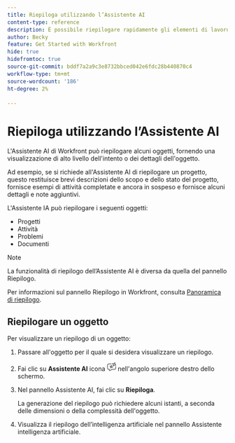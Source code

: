 ```yaml
---
title: Riepiloga utilizzando l’Assistente AI
content-type: reference
description: È possibile riepilogare rapidamente gli elementi di lavoro e i documenti utilizzando la funzionalità Riepiloga.
author: Becky
feature: Get Started with Workfront
hide: true
hidefromtoc: true
source-git-commit: bddf7a2a9c3e8732bbced042e6fdc28b440870c4
workflow-type: tm+mt
source-wordcount: '186'
ht-degree: 2%

---
```


# Riepiloga utilizzando l’Assistente AI

L&#39;Assistente AI di Workfront può riepilogare alcuni oggetti, fornendo una visualizzazione di alto livello dell&#39;intento o dei dettagli dell&#39;oggetto.

Ad esempio, se si richiede all&#39;Assistente AI di riepilogare un progetto, questo restituisce brevi descrizioni dello scopo e dello stato del progetto, fornisce esempi di attività completate e ancora in sospeso e fornisce alcuni dettagli e note aggiuntivi.

L&#39;Assistente IA può riepilogare i seguenti oggetti:

* Progetti
* Attività
* Problemi
* Documenti

>[!NOTE]
>
>La funzionalità di riepilogo dell’Assistente AI è diversa da quella del pannello Riepilogo.
>
>Per informazioni sul pannello Riepilogo in Workfront, consulta [Panoramica di riepilogo](/help/quicksilver/workfront-basics/the-new-workfront-experience/summary-overview.md).

## Riepilogare un oggetto

Per visualizzare un riepilogo di un oggetto:

1. Passare all&#39;oggetto per il quale si desidera visualizzare un riepilogo.
1. Fai clic su **Assistente AI** icona ![Icona Assistente AI](assets/ai-assistant-icon.png) nell&#39;angolo superiore destro dello schermo.
1. Nel pannello Assistente AI, fai clic su **Riepiloga**.

   La generazione del riepilogo può richiedere alcuni istanti, a seconda delle dimensioni o della complessità dell&#39;oggetto.

1. Visualizza il riepilogo dell’intelligenza artificiale nel pannello Assistente intelligenza artificiale.





